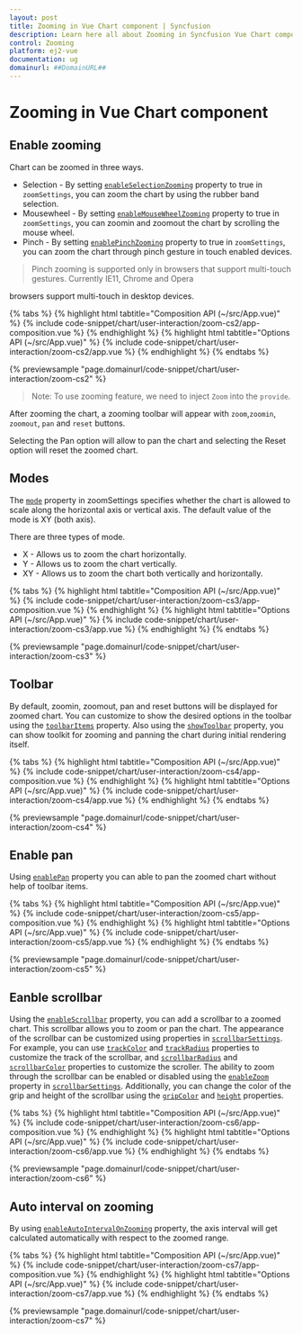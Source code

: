 ```yaml
---
layout: post
title: Zooming in Vue Chart component | Syncfusion
description: Learn here all about Zooming in Syncfusion Vue Chart component of Syncfusion Essential JS 2 and more.
control: Zooming 
platform: ej2-vue
documentation: ug
domainurl: ##DomainURL##
---
```


# Zooming in Vue Chart component

## Enable zooming

Chart can be zoomed in three ways.

* Selection - By setting [`enableSelectionZooming`](https://ej2.syncfusion.com/vue/documentation/api/chart/zoomSettingsModel/#enableselectionzooming) property to true in `zoomSettings`, you can zoom the chart by using the rubber band selection.
* Mousewheel - By setting [`enableMouseWheelZooming`](https://ej2.syncfusion.com/vue/documentation/api/chart/zoomSettingsModel/#enablemousewheelzooming) property to true in `zoomSettings`, you can zoomin and zoomout the chart by scrolling the mouse wheel.
* Pinch - By setting  [`enablePinchZooming`](https://ej2.syncfusion.com/vue/documentation/api/chart/zoomSettingsModel/#enablepinchzooming) property to true in `zoomSettings`, you can zoom the chart through pinch gesture in touch enabled devices.

 >Pinch zooming is supported only in browsers that support multi-touch gestures. Currently IE11, Chrome and Opera

 browsers support multi-touch in desktop devices.

{% tabs %}
{% highlight html tabtitle="Composition API (~/src/App.vue)" %}
{% include code-snippet/chart/user-interaction/zoom-cs2/app-composition.vue %}
{% endhighlight %}
{% highlight html tabtitle="Options API (~/src/App.vue)" %}
{% include code-snippet/chart/user-interaction/zoom-cs2/app.vue %}
{% endhighlight %}
{% endtabs %}
        
{% previewsample "page.domainurl/code-snippet/chart/user-interaction/zoom-cs2" %}

>Note: To use zooming feature, we need to inject `Zoom` into the `provide`.

After zooming the chart, a zooming toolbar will appear with `zoom`,`zoomin`, `zoomout`, `pan` and `reset` buttons.

Selecting the Pan option will allow to pan the chart and selecting the Reset option will reset the zoomed chart.

## Modes

The [`mode`](https://ej2.syncfusion.com/vue/documentation/api/chart/zoomSettings/#mode) property in zoomSettings specifies whether the chart is
allowed to scale along the horizontal axis or vertical axis. The default value of the mode is XY (both axis).

There are three types of mode.

* X - Allows us to zoom the chart horizontally.
* Y - Allows us to zoom the chart vertically.
* XY - Allows us to zoom the chart both vertically and horizontally.

{% tabs %}
{% highlight html tabtitle="Composition API (~/src/App.vue)" %}
{% include code-snippet/chart/user-interaction/zoom-cs3/app-composition.vue %}
{% endhighlight %}
{% highlight html tabtitle="Options API (~/src/App.vue)" %}
{% include code-snippet/chart/user-interaction/zoom-cs3/app.vue %}
{% endhighlight %}
{% endtabs %}
        
{% previewsample "page.domainurl/code-snippet/chart/user-interaction/zoom-cs3" %}

## Toolbar

By default, zoomin, zoomout, pan and reset buttons will be displayed for zoomed chart. You can customize to show the desired options in the toolbar using the [`toolbarItems`](https://ej2.syncfusion.com/vue/documentation/api/chart/zoomSettingsModel/#toolbaritems) property. Also using the [`showToolbar`](https://ej2.syncfusion.com/vue/documentation/api/chart/zoomSettingsModel/#showtoolbar) property, you can show toolkit for zooming and panning the chart during initial rendering itself.

{% tabs %}
{% highlight html tabtitle="Composition API (~/src/App.vue)" %}
{% include code-snippet/chart/user-interaction/zoom-cs4/app-composition.vue %}
{% endhighlight %}
{% highlight html tabtitle="Options API (~/src/App.vue)" %}
{% include code-snippet/chart/user-interaction/zoom-cs4/app.vue %}
{% endhighlight %}
{% endtabs %}
        
{% previewsample "page.domainurl/code-snippet/chart/user-interaction/zoom-cs4" %}

## Enable pan

Using [`enablePan`](https://ej2.syncfusion.com/vue/documentation/api/chart/zoomSettings/#enablepan) property you can able to pan the zoomed chart without help of toolbar items.

{% tabs %}
{% highlight html tabtitle="Composition API (~/src/App.vue)" %}
{% include code-snippet/chart/user-interaction/zoom-cs5/app-composition.vue %}
{% endhighlight %}
{% highlight html tabtitle="Options API (~/src/App.vue)" %}
{% include code-snippet/chart/user-interaction/zoom-cs5/app.vue %}
{% endhighlight %}
{% endtabs %}
        
{% previewsample "page.domainurl/code-snippet/chart/user-interaction/zoom-cs5" %}

## Eanble scrollbar

Using the [`enableScrollbar`](https://ej2.syncfusion.com/vue/documentation/api/chart/zoomSettingsModel/#enablescrollbar) property, you can add a scrollbar to a zoomed chart. This scrollbar allows you to zoom or pan the chart. The appearance of the scrollbar can be customized using properties in [`scrollbarSettings`](https://ej2.syncfusion.com/vue/documentation/api/chart/scrollbarSettings/). For example, you can use [`trackColor`](https://ej2.syncfusion.com/vue/documentation/api/chart/scrollbarSettings/#trackcolor) and [`trackRadius`](https://ej2.syncfusion.com/vue/documentation/api/chart/scrollbarSettings/#trackradius) properties to customize the track of the scrollbar, and [`scrollbarRadius`](https://ej2.syncfusion.com/vue/documentation/api/chart/scrollbarSettings/#scrollbarradius) and [`scrollbarColor`](https://ej2.syncfusion.com/vue/documentation/api/chart/scrollbarSettings/#scrollbarcolor) properties to customize the scroller. The ability to zoom through the scrollbar can be enabled or disabled using the [`enableZoom`](https://ej2.syncfusion.com/vue/documentation/api/chart/scrollbarSettings/#enablezoom) property in [`scrollbarSettings`](https://ej2.syncfusion.com/vue/documentation/api/chart/scrollbarSettings/). Additionally, you can change the color of the grip and height of the scrollbar using the [`gripColor`](https://ej2.syncfusion.com/vue/documentation/api/chart/scrollbarSettings/#gripcolor) and [`height`](https://ej2.syncfusion.com/vue/documentation/api/chart/scrollbarSettings/#height) properties.

{% tabs %}
{% highlight html tabtitle="Composition API (~/src/App.vue)" %}
{% include code-snippet/chart/user-interaction/zoom-cs6/app-composition.vue %}
{% endhighlight %}
{% highlight html tabtitle="Options API (~/src/App.vue)" %}
{% include code-snippet/chart/user-interaction/zoom-cs6/app.vue %}
{% endhighlight %}
{% endtabs %}
        
{% previewsample "page.domainurl/code-snippet/chart/user-interaction/zoom-cs6" %}

## Auto interval on zooming

By using [`enableAutoIntervalOnZooming`](https://ej2.syncfusion.com/vue/documentation/api/chart/axis/?no-cache=1#enableautointervalonzooming) property,
the axis interval will get calculated automatically with respect to the zoomed range.

{% tabs %}
{% highlight html tabtitle="Composition API (~/src/App.vue)" %}
{% include code-snippet/chart/user-interaction/zoom-cs7/app-composition.vue %}
{% endhighlight %}
{% highlight html tabtitle="Options API (~/src/App.vue)" %}
{% include code-snippet/chart/user-interaction/zoom-cs7/app.vue %}
{% endhighlight %}
{% endtabs %}
        
{% previewsample "page.domainurl/code-snippet/chart/user-interaction/zoom-cs7" %}